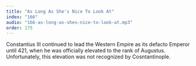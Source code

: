 ```yaml
---
title: "As Long As She's Nice To Look At"
index: "166"
audio: "166-as-long-as-shes-nice-to-look-at.mp3"
order: 175
---
```


Constantius III continued to lead the Western Empire as its defacto Emperor until 421, when he was officially elevated to the rank of Augustus. Unfortunately, this elevation was not recognized by Cosntantinople.
